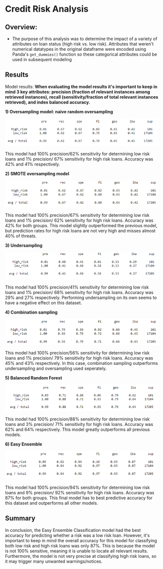 # Credit Risk Analysis

## Overview:
- The purpose of this analysis was to determine the impact of a variety of attributes on loan status (high risk vs. low risk). Attributes that weren't numerical datatypes in the original dataframe were encoded using Panda's `get_dummies()` function so these categorical attributes could be used in subsequent modeling


## Results 

Model results:
**When evaluating the model results it's important to keep in mind 3 key attributes: precision (fraction of relevant instances among retrieved instances), recall (sensitivity/fraction of total relevant instances retrieved), and index balanced accuracy.**

**1) Oversampling model: naive random oversampling**

![ScreenShots](/resources/random_oversampling.PNG)

This model had 100% precision/62% sensitivity for determining low risk loans and 1% precision/ 67% sensitivity for high risk loans. Accuracy was 42% and 41% respectively.   

**2) SMOTE oversampling model**

![ScreenShots](/resources/smote_oversampling.PNG)

This model had 100% precision/67% sensitivity for determining low risk loans and 1% precision/ 62% sensitivity for high risk loans. Accuracy was 42% for both groups. This model slightly outperformed the previous model, but prediction rates for high risk loans are not very high and misses almost 40% of threats.

**3) Undersampling**

![ScreenShots](/resources/undersampling.PNG)

This model had 100% precision/41% sensitivity for determining low risk loans and 1% precision/ 68% sensitivity for high risk loans. Accuracy was 29% and 27% respectively. Performing undersampling on its own seems to have a negative effect on this dataset.

**4) Combination sampling**

![ScreenShots](/resources/combination_sampling.PNG)

This model had 100% precision/56% sensitivity for determining low risk loans and 1% precision/ 79% sensitivity for high risk loans. Accuracy was 45% and 43% respectively. In this case, combination sampling outperforms undersampling and oversampling used seperately. 


**5) Balanced Random Forest**

![ScreenShots](/resources/balanced_random_forest.PNG)

This model had 100% precision/88% sensitivity for determining low risk loans and 3% precision/ 71% sensitivity for high risk loans. Accuracy was 62% and 64% respectively. This model greatly outperforms all previous models. 

**6) Easy Ensemble**

![ScreenShots](/resources/easy_ensemble.PNG)

This model had 100% precision/94% sensitivity for determining low risk loans and 9% precision/ 92% sensitivity for high risk loans. Accuracy was 87% for both groups. This final model has to best predictive accuracy for this dataset and outperforms all other models.


## Summary
In conclusion, the Easy Ensemble Classification model had the best accuracy for predicting whether a risk was a low risk loan. However, it's important to keep in mind the overall accuracy for this model for classifying both low risk and high risk loans was only 87%. This is because the model is not 100% sensitive, meaning it is unable to locate all relevant results. Furthermore, the model is not very precise at classifying high risk loans, so it may trigger many unwanted warnings/notices.

